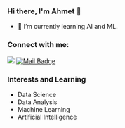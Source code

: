 ### Hi there, I'm Ahmet 👋




- 🌱 I’m currently learning AI and ML.



### Connect with me:

[![](https://img.shields.io/badge/linkedin-%230077B5.svg?&style=for-the-badge&logo=linkedin&logoColor=white)](https://www.linkedin.com/in/ahmet-karayel-39a245193/)
[![Mail Badge](https://img.shields.io/badge/ahmetp.karayel06@gmail.com-c14438?style=for-the-badge&logo=Gmail&logoColor=white&link=mailto:ahmetp.karayel06@gmail.com)](mailto:ahmetp.karayel06@gmail.com)











### Interests and Learning

- Data Science
- Data Analysis
- Machine Learning
- Artificial Intelligence


